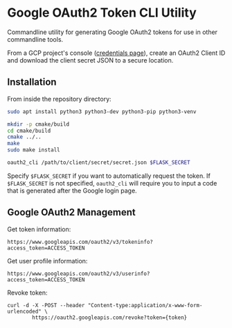 # Google OAuth2 Token CLI Utility
Commandline utility for generating Google OAuth2 tokens for use in other
commandline tools.

From a GCP project's console ([credentials page](https://console.cloud.google.com/apis/credentials)),
create an OAuth2 Client ID and download the client secret JSON to a secure location.

## Installation
From inside the repository directory:

```bash
sudo apt install python3 python3-dev python3-pip python3-venv

mkdir -p cmake/build
cd cmake/build
cmake ../..
make
sudo make install

oauth2_cli /path/to/client/secret/secret.json $FLASK_SECRET
```

Specify `$FLASK_SECRET` if you want to automatically request the token. If
`$FLASK_SECRET` is not specified, `oauth2_cli` will require you to input a code
that is generated after the Google login page.

## Google OAuth2 Management

Get token information:

```
https://www.googleapis.com/oauth2/v3/tokeninfo?access_token=ACCESS_TOKEN
```

Get user profile information:

```
https://www.googleapis.com/oauth2/v3/userinfo?access_token=ACCESS_TOKEN
```

Revoke token:

```
curl -d -X -POST --header "Content-type:application/x-www-form-urlencoded" \
        https://oauth2.googleapis.com/revoke?token={token}
```
